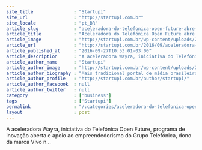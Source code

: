 ```yaml
---
site_title               : "Startupi"
site_url                 : "http://startupi.com.br"
site_locale              : "pt_BR"
article_slug             : "aceleradora-do-telefonica-open-future-abre-inscricoes-globais"
article_title            : "Aceleradora do Telefónica Open Future abre inscrições globais"
article_image            : "http://startupi.com.br/wp-content/uploads/2016/09/Aceleradora-870x250.jpg"
article_url              : "http://startupi.com.br/2016/09/aceleradora-do-telefonica-open-future-abre-inscricoes-globais/"
article_published_at     : "2016-09-27T10:53:01-03:00"
article_description      : "A aceleradora Wayra, iniciativa do Telefónica Open Future, programa de inovação aberta e apoio ao empreendedorismo do Grupo Telefónica, dono da marca Vivo n..."
article_author_name      : "Startupi"
article_author_image     : "http://startupi.com.br/wp-content/uploads/2015/09/Startupi_avatar_1442418768-170x170.jpg"
article_author_biography : "Mais tradicional portal de mídia brasileiro sobre o mercado de Startups, Inovação, Investimentos, Empreendedorismo e Tecnologia. Desde 2008 vem colaborando para a construção do ecossistema brasileiro de Startups, informando e educando todo o mercado. Quer falar com a gente?  e envie uma mensagem para redação, parceria ou comercial. Mantenha-se atualizado sobre as novidades do Startupi pelas redes sociais: ,  e ."
article_author_profile   : "http://startupi.com.br/author/startupi/"
article_author_facebook  : null
article_author_twitter   : null
category                 : ['business']
tags                     : ['Startupi']
permalink                : "/:categories/aceleradora-do-telefonica-open-future-abre-inscricoes-globais/"
layout                   : post
---
```


A aceleradora Wayra, iniciativa do Telefónica Open Future, programa de inovação aberta e apoio ao empreendedorismo do Grupo Telefónica, dono da marca Vivo n...
